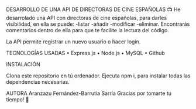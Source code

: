 DESARROLLO DE UNA API DE DIRECTORAS DE CINE ESPAÑOLAS 📺
He desarrolado una API con directoras de cine españolas, para darles visibilidad, en ella se puede: 
-listar 
-añadir
-modificar 
-eliminar. 
Encontrarás comentarios dentro de ella para que te facilite la lectura del código.

La API permite registrar un nuevo usuario o hacer login.

TECNOLOGÍAS USADAS
• Express.js • Node.js • MySQL • Github

INSTALACIÓN

Clona este repositorio en tú ordenador.
Ejecuta npm i, para instalar todas las dependencias necesarias.


AUTORA
Aranzazu Fernández-Barrutia Sarría
Gracias por tomarte tu tiempo! 🤗